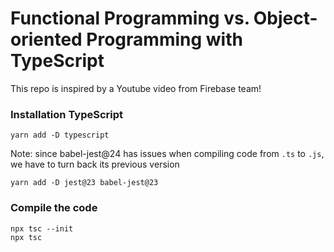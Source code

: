 # Functional Programming vs. Object-oriented Programming with TypeScript

This repo is inspired by a Youtube video from Firebase team!

### Installation TypeScript

```
yarn add -D typescript
```

Note: since babel-jest@24 has issues when compiling code from `.ts` to `.js`, we have to turn back its previous version

```
yarn add -D jest@23 babel-jest@23
```

### Compile the code

```
npx tsc --init
npx tsc
```
